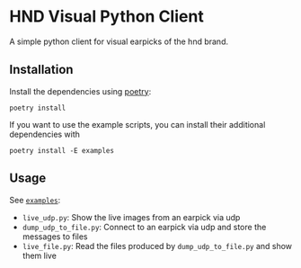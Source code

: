 # HND Visual Python Client

A simple python client for visual earpicks of the hnd brand.

## Installation

Install the dependencies using [poetry](https://python-poetry.org/):

```shell
poetry install
```

If you want to use the example scripts, you can install their additional dependencies with

```shell
poetry install -E examples
```

## Usage

See [`examples`](examples/):

- `live_udp.py`: Show the live images from an earpick via udp
- `dump_udp_to_file.py`: Connect to an earpick via udp and store the messages to files
- `live_file.py`: Read the files produced by `dump_udp_to_file.py` and show them live
